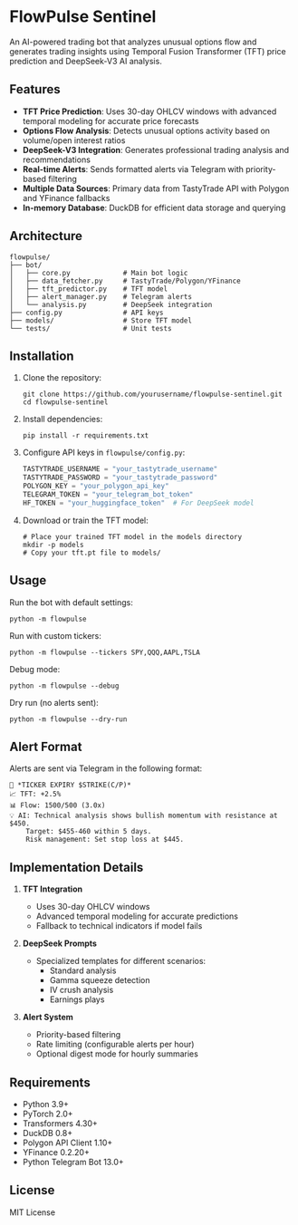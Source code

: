# FlowPulse Sentinel

An AI-powered trading bot that analyzes unusual options flow and generates trading insights using Temporal Fusion Transformer (TFT) price prediction and DeepSeek-V3 AI analysis.

## Features

- **TFT Price Prediction**: Uses 30-day OHLCV windows with advanced temporal modeling for accurate price forecasts
- **Options Flow Analysis**: Detects unusual options activity based on volume/open interest ratios
- **DeepSeek-V3 Integration**: Generates professional trading analysis and recommendations
- **Real-time Alerts**: Sends formatted alerts via Telegram with priority-based filtering
- **Multiple Data Sources**: Primary data from TastyTrade API with Polygon and YFinance fallbacks
- **In-memory Database**: DuckDB for efficient data storage and querying

## Architecture

```
flowpulse/
├── bot/
│   ├── core.py             # Main bot logic
│   ├── data_fetcher.py     # TastyTrade/Polygon/YFinance
│   ├── tft_predictor.py    # TFT model
│   ├── alert_manager.py    # Telegram alerts
│   └── analysis.py         # DeepSeek integration
├── config.py               # API keys
├── models/                 # Store TFT model
└── tests/                  # Unit tests
```

## Installation

1. Clone the repository:
   ```
   git clone https://github.com/yourusername/flowpulse-sentinel.git
   cd flowpulse-sentinel
   ```

2. Install dependencies:
   ```
   pip install -r requirements.txt
   ```

3. Configure API keys in `flowpulse/config.py`:
   ```python
   TASTYTRADE_USERNAME = "your_tastytrade_username"
   TASTYTRADE_PASSWORD = "your_tastytrade_password"
   POLYGON_KEY = "your_polygon_api_key"
   TELEGRAM_TOKEN = "your_telegram_bot_token"
   HF_TOKEN = "your_huggingface_token"  # For DeepSeek model
   ```

4. Download or train the TFT model:
   ```
   # Place your trained TFT model in the models directory
   mkdir -p models
   # Copy your tft.pt file to models/
   ```

## Usage

Run the bot with default settings:
```
python -m flowpulse
```

Run with custom tickers:
```
python -m flowpulse --tickers SPY,QQQ,AAPL,TSLA
```

Debug mode:
```
python -m flowpulse --debug
```

Dry run (no alerts sent):
```
python -m flowpulse --dry-run
```

## Alert Format

Alerts are sent via Telegram in the following format:

```
🚨 *TICKER EXPIRY $STRIKE(C/P)*
📈 TFT: +2.5%
📊 Flow: 1500/500 (3.0x)
💡 AI: Technical analysis shows bullish momentum with resistance at $450.
    Target: $455-460 within 5 days.
    Risk management: Set stop loss at $445.
```

## Implementation Details

1. **TFT Integration**
   - Uses 30-day OHLCV windows
   - Advanced temporal modeling for accurate predictions
   - Fallback to technical indicators if model fails

2. **DeepSeek Prompts**
   - Specialized templates for different scenarios:
     - Standard analysis
     - Gamma squeeze detection
     - IV crush analysis
     - Earnings plays

3. **Alert System**
   - Priority-based filtering
   - Rate limiting (configurable alerts per hour)
   - Optional digest mode for hourly summaries

## Requirements

- Python 3.9+
- PyTorch 2.0+
- Transformers 4.30+
- DuckDB 0.8+
- Polygon API Client 1.10+
- YFinance 0.2.20+
- Python Telegram Bot 13.0+

## License

MIT License
